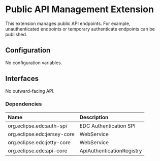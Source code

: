 # Public API Management Extension

This extension manages public API endpoints. For example, unauthenticated endpoints or temporary authenticate endpoints
can be published.

## Configuration

No configuration variables.

## Interfaces

No outward-facing API.

### Dependencies

| Name                        | Description               |
|:----------------------------|:--------------------------|
| org.eclipse.edc:auth-spi    | EDC Authentication SPI    |
| org.eclipse.edc:jersey-core | WebService                |
| org.eclipse.edc:jetty-core  | WebService                |
| org.eclipse.edc:api-core    | ApiAuthenticationRegistry |

